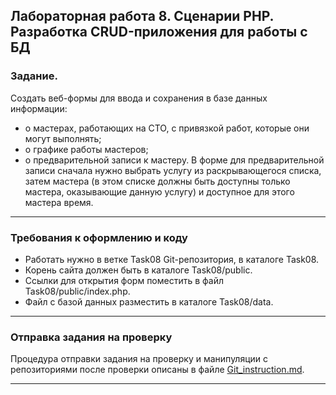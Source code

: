 ## Лабораторная работа 8. Сценарии PHP. Разработка CRUD-приложения для работы с БД

### Задание.
Создать веб-формы для ввода и сохранения в базе данных информации:
* о мастерах, работающих на СТО, с привязкой работ, которые они могут выполнять;
* о графике работы мастеров;
* о предварительной записи к мастеру.
В форме для предварительной записи сначала нужно выбрать услугу из раскрывающегося списка, затем мастера (в этом списке должны быть доступны только мастера, оказывающие данную услугу) и доступное для этого мастера время.

* * *
### Требования к оформлению и коду
* Работать нужно в ветке Task08 Git-репозитория, в каталоге Task08.
* Корень сайта должен быть в каталоге Task08/public.
* Ссылки для открытия форм поместить в файл Task08/public/index.php.
* Файл с базой данных разместить в каталоге Task08/data.

* * *

### Отправка задания на проверку
Процедура отправки задания на проверку и манипуляции с репозиториями после проверки описаны в файле [Git_instruction.md](Git_instruction.md).

* * *
